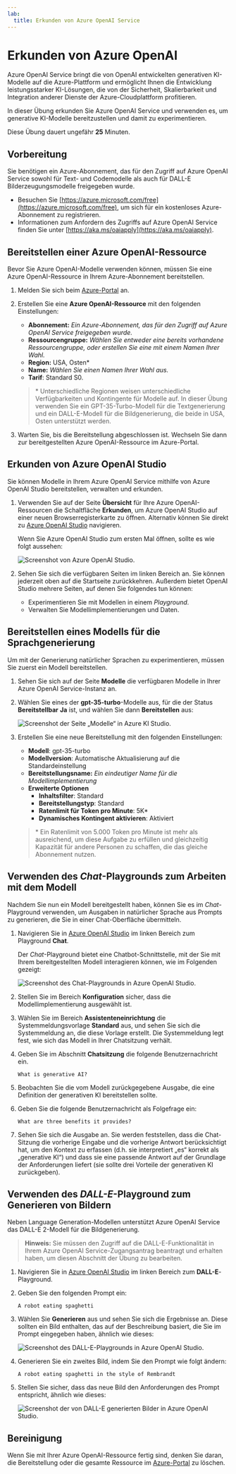 ```yaml
---
lab:
  title: Erkunden von Azure OpenAI Service
---
```


# Erkunden von Azure OpenAI

Azure OpenAI Service bringt die von OpenAI entwickelten generativen KI-Modelle auf die Azure-Plattform und ermöglicht Ihnen die Entwicklung leistungsstarker KI-Lösungen, die von der Sicherheit, Skalierbarkeit und Integration anderer Dienste der Azure-Cloudplattform profitieren.

In dieser Übung erkunden Sie Azure OpenAI Service und verwenden es, um generative KI-Modelle bereitzustellen und damit zu experimentieren.

Diese Übung dauert ungefähr **25** Minuten.

## Vorbereitung

Sie benötigen ein Azure-Abonnement, das für den Zugriff auf Azure OpenAI Service sowohl für Text- und Codemodelle als auch für DALL-E Bilderzeugungsmodelle freigegeben wurde.

- Besuchen Sie [https://azure.microsoft.com/free](https://azure.microsoft.com/free), um sich für ein kostenloses Azure-Abonnement zu registrieren.
- Informationen zum Anfordern des Zugriffs auf Azure OpenAI Service finden Sie unter [https://aka.ms/oaiapply](https://aka.ms/oaiapply).

## Bereitstellen einer Azure OpenAI-Ressource

Bevor Sie Azure OpenAI-Modelle verwenden können, müssen Sie eine Azure OpenAI-Ressource in Ihrem Azure-Abonnement bereitstellen.

1. Melden Sie sich beim [Azure-Portal](https://portal.azure.com) an.
2. Erstellen Sie eine **Azure OpenAI-Ressource** mit den folgenden Einstellungen:
    - **Abonnement:** *Ein Azure-Abonnement, das für den Zugriff auf Azure OpenAI Service freigegeben wurde.*
    - **Ressourcengruppe:** *Wählen Sie entweder eine bereits vorhandene Ressourcengruppe, oder erstellen Sie eine mit einem Namen Ihrer Wahl.*
    - **Region:** USA, Osten\*
    - **Name:** *Wählen Sie einen Namen Ihrer Wahl aus.*
    - **Tarif**: Standard S0.

    > \* Unterschiedliche Regionen weisen unterschiedliche Verfügbarkeiten und Kontingente für Modelle auf. In dieser Übung verwenden Sie ein GPT-35-Turbo-Modell für die Textgenerierung und ein DALL-E-Modell für die Bildgenerierung, die beide in USA, Osten unterstützt werden. 

3. Warten Sie, bis die Bereitstellung abgeschlossen ist. Wechseln Sie dann zur bereitgestellten Azure OpenAI-Ressource im Azure-Portal.

## Erkunden von Azure OpenAI Studio

Sie können Modelle in Ihrem Azure OpenAI Service mithilfe von Azure OpenAI Studio bereitstellen, verwalten und erkunden.

1. Verwenden Sie auf der Seite **Übersicht** für Ihre Azure OpenAI-Ressourcen die Schaltfläche **Erkunden**, um Azure OpenAI Studio auf einer neuen Browserregisterkarte zu öffnen. Alternativ können Sie direkt zu [Azure OpenAI Studio](https://oai.azure.com/) navigieren.

    Wenn Sie Azure OpenAI Studio zum ersten Mal öffnen, sollte es wie folgt aussehen:

    ![Screenshot von Azure OpenAI Studio.](./media/generative-ai/ai-studio.png)

1. Sehen Sie sich die verfügbaren Seiten im linken Bereich an. Sie können jederzeit oben auf die Startseite zurückkehren. Außerdem bietet OpenAI Studio mehrere Seiten, auf denen Sie folgendes tun können:
    - Experimentieren Sie mit Modellen in einem *Playground*.
    - Verwalten Sie Modellimplementierungen und Daten.

## Bereitstellen eines Modells für die Sprachgenerierung

Um mit der Generierung natürlicher Sprachen zu experimentieren, müssen Sie zuerst ein Modell bereitstellen.

1. Sehen Sie sich auf der Seite **Modelle** die verfügbaren Modelle in Ihrer Azure OpenAI Service-Instanz an.
1. Wählen Sie eines der **gpt-35-turbo**-Modelle aus, für die der Status **Bereitstellbar** **Ja** ist, und wählen Sie dann **Bereitstellen** aus:

    ![Screenshot der Seite „Modelle“ in Azure KI Studio.](./media/generative-ai/deploy-model.png)

1. Erstellen Sie eine neue Bereitstellung mit den folgenden Einstellungen:
    - **Modell**: gpt-35-turbo
    - **Modellversion**: Automatische Aktualisierung auf die Standardeinstellung
    - **Bereitstellungsname:** *Ein eindeutiger Name für die Modellimplementierung*
    - **Erweiterte Optionen**
        - **Inhaltsfilter**: Standard
        - **Bereitstellungstyp**: Standard
        - **Ratenlimit für Token pro Minute**: 5K\*
        - **Dynamisches Kontingent aktivieren**: Aktiviert

    > \* Ein Ratenlimit von 5.000 Token pro Minute ist mehr als ausreichend, um diese Aufgabe zu erfüllen und gleichzeitig Kapazität für andere Personen zu schaffen, die das gleiche Abonnement nutzen.

## Verwenden des *Chat*-Playgrounds zum Arbeiten mit dem Modell

Nachdem Sie nun ein Modell bereitgestellt haben, können Sie es im *Chat*-Playground verwenden, um Ausgaben in natürlicher Sprache aus Prompts zu generieren, die Sie in einer Chat-Oberfläche übermitteln.

1. Navigieren Sie in [Azure OpenAI Studio](https://oai.azure.com/) im linken Bereich zum Playground **Chat**.

    Der *Chat*-Playground bietet eine Chatbot-Schnittstelle, mit der Sie mit Ihrem bereitgestellten Modell interagieren können, wie im Folgenden gezeigt:

    ![Screenshot des Chat-Playgrounds in Azure OpenAI Studio.](./media/generative-ai/chat-playground.png)

1. Stellen Sie im Bereich **Konfiguration** sicher, dass die Modellimplementierung ausgewählt ist.
1. Wählen Sie im Bereich **Assistenteneinrichtung** die Systemmeldungsvorlage **Standard** aus, und sehen Sie sich die Systemmeldung an, die diese Vorlage erstellt. Die Systemmeldung legt fest, wie sich das Modell in Ihrer Chatsitzung verhält.
1. Geben Sie im Abschnitt **Chatsitzung** die folgende Benutzernachricht ein.

    ```
   What is generative AI?
    ```

1. Beobachten Sie die vom Modell zurückgegebene Ausgabe, die eine Definition der generativen KI bereitstellen sollte.
1. Geben Sie die folgende Benutzernachricht als Folgefrage ein:

    ```
   What are three benefits it provides?
    ```

1. Sehen Sie sich die Ausgabe an. Sie werden feststellen, dass die Chat-Sitzung die vorherige Eingabe und die vorherige Antwort berücksichtigt hat, um den Kontext zu erfassen (d.h. sie interpretiert „es“ korrekt als „generative KI“) und dass sie eine passende Antwort auf der Grundlage der Anforderungen liefert (sie sollte drei Vorteile der generativen KI zurückgeben).

## Verwenden des *DALL-E*-Playground zum Generieren von Bildern

Neben Language Generation-Modellen unterstützt Azure OpenAI Service das DALL-E 2-Modell für die Bildgenerierung.

> **Hinweis:** Sie müssen den Zugriff auf die DALL-E-Funktionalität in Ihrem Azure OpenAI Service-Zugangsantrag beantragt und erhalten haben, um diesen Abschnitt der Übung zu bearbeiten.

1. Navigieren Sie in [Azure OpenAI Studio](https://oai.azure.com/) im linken Bereich zum **DALL-E**-Playground.
1. Geben Sie den folgenden Prompt ein:

    ```
    A robot eating spaghetti
    ```

1. Wählen Sie **Generieren** aus und sehen Sie sich die Ergebnisse an. Diese sollten ein Bild enthalten, das auf der Beschreibung basiert, die Sie im Prompt eingegeben haben, ähnlich wie dieses:

    ![Screenshot des DALL-E-Playgrounds in Azure OpenAI Studio.](./media/generative-ai/dall-e-playground.png)

1. Generieren Sie ein zweites Bild, indem Sie den Prompt wie folgt ändern:

    ```
    A robot eating spaghetti in the style of Rembrandt
    ```
1. Stellen Sie sicher, dass das neue Bild den Anforderungen des Prompt entspricht, ähnlich wie dieses:

    ![Screenshot der von DALL-E generierten Bilder in Azure OpenAI Studio.](./media/generative-ai/dall-e-results.png)

## Bereinigung

Wenn Sie mit Ihrer Azure OpenAI-Ressource fertig sind, denken Sie daran, die Bereitstellung oder die gesamte Ressource im [Azure-Portal](https://portal.azure.com/?azure-portal=true) zu löschen.
